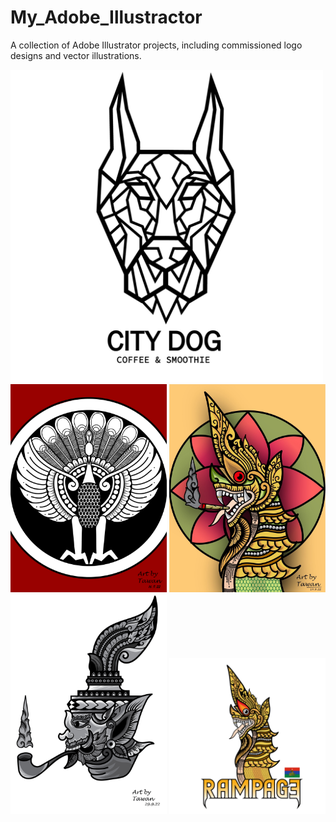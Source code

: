 # My_Adobe_Illustractor
A collection of Adobe Illustrator projects, including commissioned logo designs and vector illustrations.

<img src="images/City Dog Logo-01.jpg" alt="Alt text" width="500">
<img src="images/Daung in circle Ai-01.jpg" alt="Alt text" width="250">
<img src="images/Nagar.jpg" alt="Alt text" width="250">
<img src="images/Side Belu.jpg" alt="Alt text" width="250">
<img src="images/Rampage logo-01.jpg" alt="Alt text" width="250">
